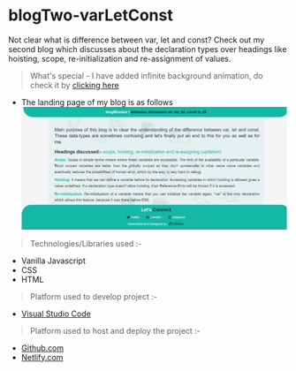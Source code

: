 # blogTwo-varLetConst

Not clear what is difference between var, let and const? Check out my second blog which discusses about the declaration types over headings like hoisting, scope, re-initialization and re-assignment of values.
> What's special - I have added infinite background animation, do check it by [clicking here](https://blogtwo-ba.netlify.app/)

* The landing page of my blog is as follows
![landingpage](./asset/landing.png)


> Technologies/Libraries used :-
* Vanilla Javascript
* CSS
* HTML

> Platform used to develop project :-
* [Visual Studio Code](https://code.visualstudio.com/)
> Platform used to host and deploy the project :-
* [Github.com](https://github.com/ionbain)
* [Netlify.com](https://app.netlify.com/teams/bhaskartx/)
